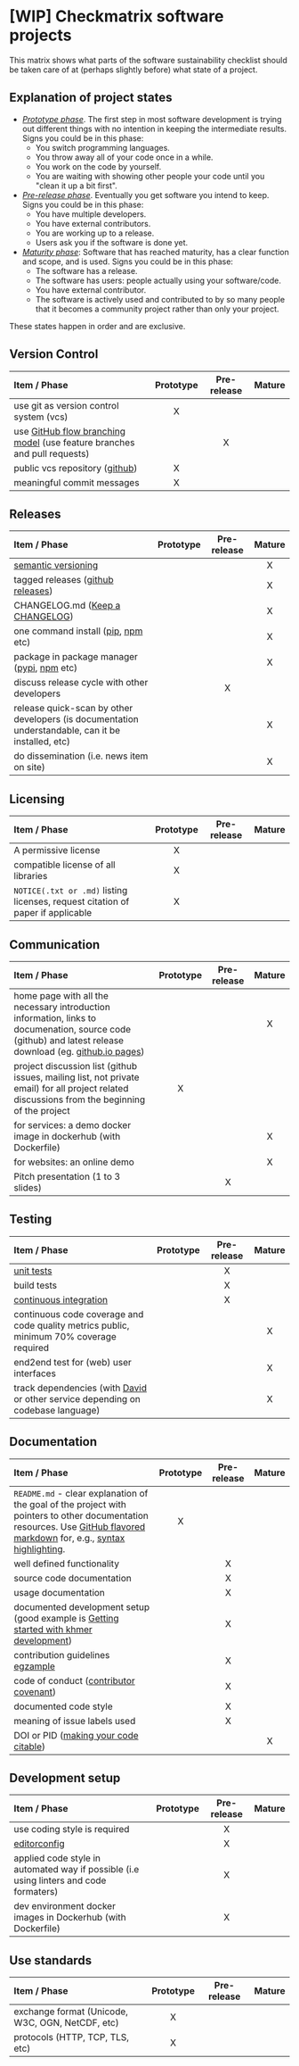 # [WIP] Checkmatrix software projects

This matrix shows what parts of the software sustainability checklist should be taken care of at (perhaps slightly before) what state of a project.

## Explanation of project states

- [*Prototype phase*](checklist/checklist_prototype.md). The first step in most software development is trying out different things with no intention in keeping the intermediate results. Signs you could be in this phase:
  - You switch programming languages.
  - You throw away all of your code once in a while.
  - You work on the code by yourself.
  - You are waiting with showing other people your code until you "clean it up a bit first".
- [*Pre-release phase*](checklist/checklist_prerelease.md). Eventually you get software you intend to keep. Signs you could be in this phase:
  - You have multiple developers.
  - You have external contributors.
  - You are working up to a release.
  - Users ask you if the software is done yet.
- [*Maturity phase*](checklist/checklist_mature.md): Software that has reached maturity, has a clear function and scope, and is used. Signs you could be in this phase:
  - The software has a release.
  - The software has users: people actually using your software/code.
  - You have external contributor.
  - The software is actively used and contributed to by so many people that it becomes a community project rather than only your project.

These states happen in order and are exclusive.

## Version Control

| Item / Phase                                                                                                             | Prototype | Pre-release | Mature |
|:-------------------------------------------------------------------------------------------------------------------------|:---------:|:-----------:|:------:|
| use git as version control system (vcs)                                                                                  |     X     |             |        |
| use [GitHub flow branching model](https://guides.github.com/introduction/flow/) (use feature branches and pull requests) |           |      X      |        |
| public vcs repository ([github](https://github.com/))                                                                    |     X     |             |        |
| meaningful commit messages                                                                                               |     X     |             |        |


## Releases

| Item / Phase                                                                                                | Prototype | Pre-release | Mature |
|:------------------------------------------------------------------------------------------------------------|:---------:|:-----------:|:------:|
| [semantic versioning](http://semver.org/)                                                                   |           |             |   X    |
| tagged releases ([github releases](https://help.github.com/categories/releases/))                           |           |             |   X    |
| CHANGELOG.md ([Keep a CHANGELOG](http://keepachangelog.com/))                                               |           |             |   X    |
| one command install ([pip](https://pypi.python.org/pypi/pip), [npm](https://www.npmjs.com/package/npm) etc) |           |             |   X    |
| package in package manager ([pypi](https://pypi.python.org/pypi), [npm](https://www.npmjs.com/) etc)        |           |             |   X    |
| discuss release cycle with other developers                                                                      |           |      X      |        |
| release quick-scan by other developers (is documentation understandable, can it be installed, etc)            |           |             |   X    |
| do dissemination (i.e. news item on site)                                      |           |             |   X    |

## Licensing

| Item / Phase                                                                    | Prototype | Pre-release | Mature |
|:--------------------------------------------------------------------------------|:---------:|:-----------:|:------:|
| A permissive license                  |     X     |             |        |
| compatible license of all libraries                                             |     X     |             |        |
| `NOTICE(.txt or .md)` listing licenses, request citation of paper if applicable |     X     |             |        |

## Communication

| Item / Phase                                                                                                                                                                          | Prototype | Pre-release | Mature |
|:--------------------------------------------------------------------------------------------------------------------------------------------------------------------------------------|:---------:|:-----------:|:------:|
| home page with all the necessary introduction information, links to documenation, source code (github) and latest release download (eg. [github.io pages](https://pages.github.com/)) |           |             |   X    |
| project discussion list (github issues, mailing list, not private email) for all project related discussions from the beginning of the project                                        |     X     |             |        |
| for services: a demo docker image in dockerhub (with Dockerfile)                                                                                                                      |           |             |   X    |
| for websites: an online demo                                                                                                                                                          |           |             |   X    |
| Pitch presentation (1 to 3 slides)                                                                                                                                                    |           |      X      |        |

## Testing

| Item / Phase                                                                                                               | Prototype | Pre-release | Mature |
|:---------------------------------------------------------------------------------------------------------------------------|:---------:|:-----------:|:------:|
| [unit tests](https://en.wikipedia.org/wiki/Unit_testing)                                                                   |           |      X      |        |
| build tests                                                                                                                |           |      X      |        |
| [continuous integration](https://en.wikipedia.org/wiki/Continuous_integration) |           |      X      |        |
| continuous code coverage and code quality metrics public, minimum 70% coverage required                                    |           |             |   X    |
| end2end test for (web) user interfaces                                                                                     |           |             |   X    |
| track dependencies (with [David](https://david-dm.org/) or other service depending on codebase language)                   |           |             |   X    |

## Documentation

| Item / Phase                                                                                                                                                                                                                                                                                              | Prototype | Pre-release | Mature |
|:----------------------------------------------------------------------------------------------------------------------------------------------------------------------------------------------------------------------------------------------------------------------------------------------------------|:---------:|:-----------:|:------:|
| `README.md` - clear explanation of the goal of the project with pointers to other documentation resources. Use [GitHub flavored markdown](https://help.github.com/categories/writing-on-github) for, e.g., [syntax highlighting](https://help.github.com/articles/creating-and-highlighting-code-blocks). |     X     |             |        |
| well defined functionality                                                                                                                                                                                                                                                                                |           |      X      |        |
| source code documentation                                                                                                                                                                                                                                                                                 |           |      X      |        |
| usage documentation                                                                                                                                                                                                                                                                                       |           |      X      |        |
| documented development setup (good example is [Getting started with khmer development](http://khmer.readthedocs.org/en/latest/dev/getting-started.html))                                                                                                                                                  |           |      X      |        |
| contribution guidelines [egzample](https://github.com/angular/angular.js/blob/master/CONTRIBUTING.md)                                                                                                                                                                                                     |           |      X      |        |
| code of conduct ([contributor covenant](http://contributor-covenant.org/))                                                                                                                                                                                                                                |           |      X      |        |
| documented code style                                                                                                                                                                                                                                                                                     |           |      X      |        |
| meaning of issue labels used                                                                                                                                                                                                                                                                              |           |      X      |        |
| DOI or PID ([making your code citable](https://guides.github.com/activities/citable-code/))                                                                                                                                                                                                               |           |             |   X    |


## Development setup

| Item / Phase                                                                           | Prototype | Pre-release | Mature |
|:---------------------------------------------------------------------------------------|:---------:|:-----------:|:------:|
| use coding style is required                                                           |           |      X      |        |
| [editorconfig](http://editorconfig.org/)                                               |           |      X      |        |
| applied code style in automated way if possible (i.e using linters and code formaters) |           |      X      |        |
| dev environment docker images in Dockerhub (with Dockerfile)                           |           |      X      |        |

## Use standards

| Item / Phase                                     | Prototype | Pre-release | Mature |
|:-------------------------------------------------|:---------:|:-----------:|:------:|
| exchange format (Unicode, W3C, OGN, NetCDF, etc) |     X     |             |        |
| protocols (HTTP, TCP, TLS, etc)                  |     X     |             |        |
